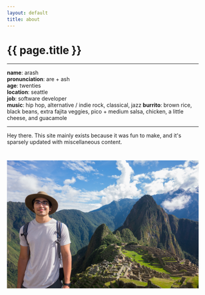 ```yaml
---
layout: default
title: about
---
```


# {{ page.title }}

---

**name**: arash  
**pronunciation**: are + ash  
**age**: twenties  
**location**: seattle  
**job**: software developer  
**music**: hip hop, alternative / indie rock, classical, jazz
**burrito**: brown rice, black beans, extra fajita veggies, pico + medium salsa, chicken, a little cheese, and guacamole

---

Hey there. This site mainly exists because it was fun to make, and it's sparsely updated with miscellaneous content.

<div style="margin-bottom: 40px"></div>

![picture of me][me]

<div style="margin-bottom: 40px"></div>

[me]: /assets/images/me.png
